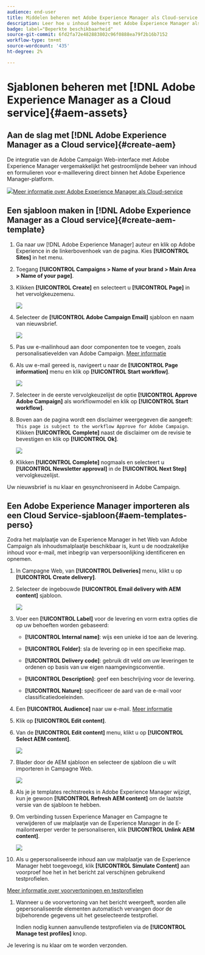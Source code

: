 ```yaml
---
audience: end-user
title: Middelen beheren met Adobe Experience Manager als Cloud-service
description: Leer hoe u inhoud beheert met Adobe Experience Manager als Cloud-service
badge: label="Beperkte beschikbaarheid"
source-git-commit: 6fd2fa72e482883802c96f0888ea79f2b16b7152
workflow-type: tm+mt
source-wordcount: '435'
ht-degree: 2%

---
```


# Sjablonen beheren met [!DNL Adobe Experience Manager as a Cloud service]{#aem-assets}

## Aan de slag met [!DNL Adobe Experience Manager as a Cloud service]{#create-aem}

De integratie van de Adobe Campaign Web-interface met Adobe Experience Manager vergemakkelijkt het gestroomlijnde beheer van inhoud en formulieren voor e-maillevering direct binnen het Adobe Experience Manager-platform.

![](assets/do-not-localize/book.png)[Meer informatie over Adobe Experience Manager als Cloud-service](https://experienceleague.adobe.com/docs/experience-manager-cloud-service/content/sites/authoring/getting-started/quick-start.html?lang=en)

## Een sjabloon maken in [!DNL Adobe Experience Manager as a Cloud service]{#create-aem-template}

1. Ga naar uw [!DNL Adobe Experience Manager] auteur en klik op Adobe Experience in de linkerbovenhoek van de pagina. Kies **[!UICONTROL Sites]** in het menu.

1. Toegang **[!UICONTROL Campaigns > Name of your brand > Main Area > Name of your page]**.

1. Klikken **[!UICONTROL Create]** en selecteert u **[!UICONTROL Page]** in het vervolgkeuzemenu.

   ![](assets/aem_1.png)

1. Selecteer de **[!UICONTROL Adobe Campaign Email]** sjabloon en naam van nieuwsbrief.

   ![](assets/aem_2.png)

1. Pas uw e-mailinhoud aan door componenten toe te voegen, zoals personalisatievelden van Adobe Campaign. [Meer informatie](https://experienceleague.adobe.com/docs/experience-manager-65/content/sites/authoring/aem-adobe-campaign/campaign.html?lang=en#editing-email-content)

1. Als uw e-mail gereed is, navigeert u naar de **[!UICONTROL Page information]** menu en klik op **[!UICONTROL Start workflow]**.

   ![](assets/aem_3.png)

1. Selecteer in de eerste vervolgkeuzelijst de optie **[!UICONTROL Approve Adobe Campaign]** als workflowmodel en klik op **[!UICONTROL Start workflow]**.

1. Boven aan de pagina wordt een disclaimer weergegeven die aangeeft: `This page is subject to the workflow Approve for Adobe Campaign`. Klikken **[!UICONTROL Complete]** naast de disclaimer om de revisie te bevestigen en klik op **[!UICONTROL Ok]**.

   ![](assets/aem_4.png)

1. Klikken **[!UICONTROL Complete]** nogmaals en selecteert u **[!UICONTROL Newsletter approval]** in de **[!UICONTROL Next Step]** vervolgkeuzelijst.

Uw nieuwsbrief is nu klaar en gesynchroniseerd in Adobe Campaign.

## Een Adobe Experience Manager importeren als een Cloud Service-sjabloon{#aem-templates-perso}

Zodra het malplaatje van de Experience Manager in het Web van Adobe Campaign als inhoudsmalplaatje beschikbaar is, kunt u de noodzakelijke inhoud voor e-mail, met inbegrip van verpersoonlijking identificeren en opnemen.

1. In Campagne Web, van **[!UICONTROL Deliveries]** menu, klikt u op **[!UICONTROL Create delivery]**.

1. Selecteer de ingebouwde **[!UICONTROL Email delivery with AEM content]** sjabloon.

   ![](assets/aem_5.png)

1. Voer een **[!UICONTROL Label]** voor de levering en vorm extra opties die op uw behoeften worden gebaseerd:

   * **[!UICONTROL Internal name]**: wijs een unieke id toe aan de levering.

   * **[!UICONTROL Folder]**: sla de levering op in een specifieke map.

   * **[!UICONTROL Delivery code]**: gebruik dit veld om uw leveringen te ordenen op basis van uw eigen naamgevingsconventie.

   * **[!UICONTROL Description]**: geef een beschrijving voor de levering.

   * **[!UICONTROL Nature]**: specificeer de aard van de e-mail voor classificatiedoeleinden.

1. Een **[!UICONTROL Audience]** naar uw e-mail. [Meer informatie](../email/create-email.md#define-audience)

1. Klik op **[!UICONTROL Edit content]**.

1. Van de **[!UICONTROL Edit content]** menu, klikt u op **[!UICONTROL Select AEM content]**.

   ![](assets/aem_6.png)

1. Blader door de AEM sjabloon en selecteer de sjabloon die u wilt importeren in Campagne Web.

   ![](assets/aem_8.png)

1. Als je je templates rechtstreeks in Adobe Experience Manager wijzigt, kun je gewoon **[!UICONTROL Refresh AEM content]** om de laatste versie van de sjabloon te hebben.

1. Om verbinding tussen Experience Manager en Campagne te verwijderen of uw malplaatje van de Experience Manager in de E-mailontwerper verder te personaliseren, klik **[!UICONTROL Unlink AEM content]**.

   ![](assets/aem_9.png)

1. Als u gepersonaliseerde inhoud aan uw malplaatje van de Experience Manager hebt toegevoegd, klik **[!UICONTROL Simulate Content]** aan voorproef hoe het in het bericht zal verschijnen gebruikend testprofielen.

[Meer informatie over voorvertoningen en testprofielen](../preview-test/preview-content.md)

1. Wanneer u de voorvertoning van het bericht weergeeft, worden alle gepersonaliseerde elementen automatisch vervangen door de bijbehorende gegevens uit het geselecteerde testprofiel.

   Indien nodig kunnen aanvullende testprofielen via de **[!UICONTROL Manage test profiles]** knop.

Je levering is nu klaar om te worden verzonden.
